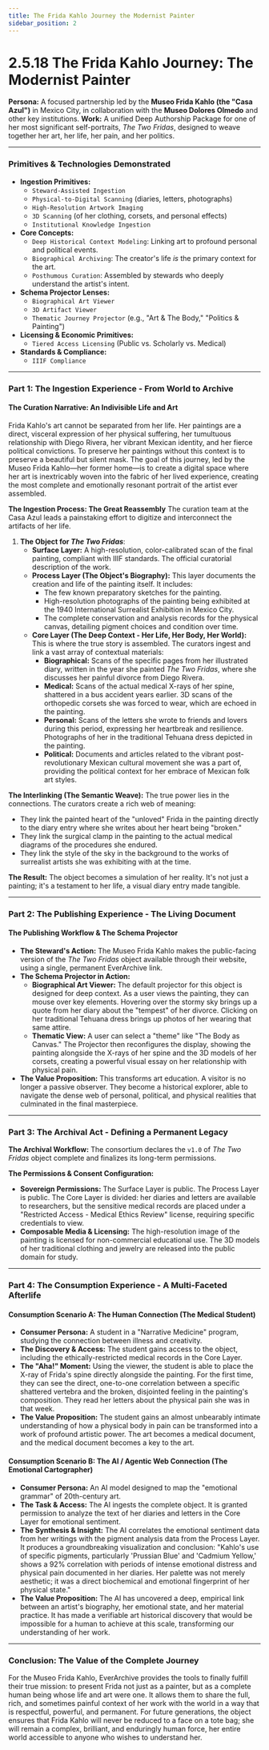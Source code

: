 ```yaml
---
title: The Frida Kahlo Journey the Modernist Painter
sidebar_position: 2
---
```


# 2.5.18 The Frida Kahlo Journey: The Modernist Painter

**Persona:** A focused partnership led by the **Museo Frida Kahlo (the "Casa Azul")** in Mexico City, in collaboration with the **Museo Dolores Olmedo** and other key institutions.
**Work:** A unified Deep Authorship Package for one of her most significant self-portraits, *The Two Fridas*, designed to weave together her art, her life, her pain, and her politics.

---

### **Primitives & Technologies Demonstrated**

*   **Ingestion Primitives:**
    *   `Steward-Assisted Ingestion`
    *   `Physical-to-Digital Scanning` (diaries, letters, photographs)
    *   `High-Resolution Artwork Imaging`
    *   `3D Scanning` (of her clothing, corsets, and personal effects)
    *   `Institutional Knowledge Ingestion`
*   **Core Concepts:**
    *   `Deep Historical Context Modeling`: Linking art to profound personal and political events.
    *   `Biographical Archiving`: The creator's life *is* the primary context for the art.
    *   `Posthumous Curation`: Assembled by stewards who deeply understand the artist's intent.
*   **Schema Projector Lenses:**
    *   `Biographical Art Viewer`
    *   `3D Artifact Viewer`
    *   `Thematic Journey Projector` (e.g., "Art & The Body," "Politics & Painting")
*   **Licensing & Economic Primitives:**
    *   `Tiered Access Licensing` (Public vs. Scholarly vs. Medical)
*   **Standards & Compliance:**
    *   `IIIF Compliance`

---

### **Part 1: The Ingestion Experience - From World to Archive**

#### **The Curation Narrative: An Indivisible Life and Art**
Frida Kahlo's art cannot be separated from her life. Her paintings are a direct, visceral expression of her physical suffering, her tumultuous relationship with Diego Rivera, her vibrant Mexican identity, and her fierce political convictions. To preserve her paintings without this context is to preserve a beautiful but silent mask. The goal of this journey, led by the Museo Frida Kahlo—her former home—is to create a digital space where her art is inextricably woven into the fabric of her lived experience, creating the most complete and emotionally resonant portrait of the artist ever assembled.

**The Ingestion Process: The Great Reassembly**
The curation team at the Casa Azul leads a painstaking effort to digitize and interconnect the artifacts of her life.

1.  **The Object for *The Two Fridas***:
    *   **Surface Layer:** A high-resolution, color-calibrated scan of the final painting, compliant with IIIF standards. The official curatorial description of the work.
    *   **Process Layer (The Object's Biography):** This layer documents the creation and life of the painting itself. It includes:
        *   The few known preparatory sketches for the painting.
        *   High-resolution photographs of the painting being exhibited at the 1940 International Surrealist Exhibition in Mexico City.
        *   The complete conservation and analysis records for the physical canvas, detailing pigment choices and condition over time.
    *   **Core Layer (The Deep Context - Her Life, Her Body, Her World):** This is where the true story is assembled. The curators ingest and link a vast array of contextual materials:
        *   **Biographical:** Scans of the specific pages from her illustrated diary, written in the year she painted *The Two Fridas*, where she discusses her painful divorce from Diego Rivera.
        *   **Medical:** Scans of the actual medical X-rays of her spine, shattered in a bus accident years earlier. 3D scans of the orthopedic corsets she was forced to wear, which are echoed in the painting.
        *   **Personal:** Scans of the letters she wrote to friends and lovers during this period, expressing her heartbreak and resilience. Photographs of her in the traditional Tehuana dress depicted in the painting.
        *   **Political:** Documents and articles related to the vibrant post-revolutionary Mexican cultural movement she was a part of, providing the political context for her embrace of Mexican folk art styles.

**The Interlinking (The Semantic Weave):**
The true power lies in the connections. The curators create a rich web of meaning:
*   They link the painted heart of the "unloved" Frida in the painting directly to the diary entry where she writes about her heart being "broken."
*   They link the surgical clamp in the painting to the actual medical diagrams of the procedures she endured.
*   They link the style of the sky in the background to the works of surrealist artists she was exhibiting with at the time.

**The Result:** The object becomes a simulation of her reality. It's not just a painting; it's a testament to her life, a visual diary entry made tangible.

---

### **Part 2: The Publishing Experience - The Living Document**

#### **The Publishing Workflow & The Schema Projector**
*   **The Steward's Action:** The Museo Frida Kahlo makes the public-facing version of the *The Two Fridas* object available through their website, using a single, permanent EverArchive link.
*   **The Schema Projector in Action:**
    *   **Biographical Art Viewer:** The default projector for this object is designed for deep context. As a user views the painting, they can mouse over key elements. Hovering over the stormy sky brings up a quote from her diary about the "tempest" of her divorce. Clicking on her traditional Tehuana dress brings up photos of her wearing that same attire.
    *   **Thematic View:** A user can select a "theme" like "The Body as Canvas." The Projector then reconfigures the display, showing the painting alongside the X-rays of her spine and the 3D models of her corsets, creating a powerful visual essay on her relationship with physical pain.
*   **The Value Proposition:** This transforms art education. A visitor is no longer a passive observer. They become a historical explorer, able to navigate the dense web of personal, political, and physical realities that culminated in the final masterpiece.

---

### **Part 3: The Archival Act - Defining a Permanent Legacy**

**The Archival Workflow:**
The consortium declares the `v1.0` of *The Two Fridas* object complete and finalizes its long-term permissions.

**The Permissions & Consent Configuration:**
*   **Sovereign Permissions:** The Surface Layer is public. The Process Layer is public. The Core Layer is divided: her diaries and letters are available to researchers, but the sensitive medical records are placed under a "Restricted Access - Medical Ethics Review" license, requiring specific credentials to view.
*   **Composable Media & Licensing:** The high-resolution image of the painting is licensed for non-commercial educational use. The 3D models of her traditional clothing and jewelry are released into the public domain for study.

---

### **Part 4: The Consumption Experience - A Multi-Faceted Afterlife**

#### **Consumption Scenario A: The Human Connection (The Medical Student)**
*   **Consumer Persona:** A student in a "Narrative Medicine" program, studying the connection between illness and creativity.
*   **The Discovery & Access:** The student gains access to the object, including the ethically-restricted medical records in the Core Layer.
*   **The "Aha!" Moment:** Using the viewer, the student is able to place the X-ray of Frida's spine directly alongside the painting. For the first time, they can see the direct, one-to-one correlation between a specific shattered vertebra and the broken, disjointed feeling in the painting's composition. They read her letters about the physical pain she was in that week.
*   **The Value Proposition:** The student gains an almost unbearably intimate understanding of how a physical body in pain can be transformed into a work of profound artistic power. The art becomes a medical document, and the medical document becomes a key to the art.

#### **Consumption Scenario B: The AI / Agentic Web Connection (The Emotional Cartographer)**
*   **Consumer Persona:** An AI model designed to map the "emotional grammar" of 20th-century art.
*   **The Task & Access:** The AI ingests the complete object. It is granted permission to analyze the text of her diaries and letters in the Core Layer for emotional sentiment.
*   **The Synthesis & Insight:** The AI correlates the emotional sentiment data from her writings with the pigment analysis data from the Process Layer. It produces a groundbreaking visualization and conclusion: "Kahlo's use of specific pigments, particularly 'Prussian Blue' and 'Cadmium Yellow,' shows a 92% correlation with periods of intense emotional distress and physical pain documented in her diaries. Her palette was not merely aesthetic; it was a direct biochemical and emotional fingerprint of her physical state."
*   **The Value Proposition:** The AI has uncovered a deep, empirical link between an artist's biography, her emotional state, and her material practice. It has made a verifiable art historical discovery that would be impossible for a human to achieve at this scale, transforming our understanding of her work.

---

### **Conclusion: The Value of the Complete Journey**
For the Museo Frida Kahlo, EverArchive provides the tools to finally fulfill their true mission: to present Frida not just as a painter, but as a complete human being whose life and art were one. It allows them to share the full, rich, and sometimes painful context of her work with the world in a way that is respectful, powerful, and permanent. For future generations, the object ensures that Frida Kahlo will never be reduced to a face on a tote bag; she will remain a complex, brilliant, and enduringly human force, her entire world accessible to anyone who wishes to understand her.